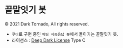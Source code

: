 # 끝말잇기 봇

© 2021 Dark Tornado, All rights reserved.

* `루아`로 구현 중인 `채팅 자동응답 봇`에서 돌아가는 끝말잇기 봇.
* 라이선스 : [Deep Dark License](https://github.com/DarkTornado/DeepDarkLicense) Type C
